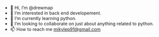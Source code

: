 - 👋 Hi, I’m @drewmap
- 👀 I’m interested in back end developement.
- 🌱 I’m currently learning python.
- 💞️ I’m looking to collaborate on just about anything related to python.
- 📫 How to reach me mikylep91@gmail.com

<!---
drewmap/drewmap is a ✨ special ✨ repository because its `README.md` (this file) appears on your GitHub profile.
You can click the Preview link to take a look at your changes.
--->
